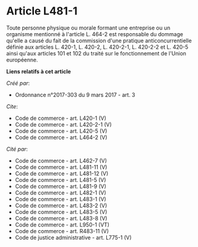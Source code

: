 # Article L481-1

Toute personne physique ou morale formant une entreprise ou un organisme mentionné à l'article L. 464-2 est responsable du
dommage qu'elle a causé du fait de la commission d'une pratique anticoncurrentielle définie aux articles L. 420-1, L. 420-2,
L. 420-2-1, L. 420-2-2 et L. 420-5 ainsi qu'aux articles 101 et 102 du traité sur le fonctionnement de l'Union européenne.

**Liens relatifs à cet article**

_Créé par_:

  - Ordonnance n°2017-303 du 9 mars 2017 - art. 3

_Cite_:

  - Code de commerce - art. L420-1 (V)
  - Code de commerce - art. L420-2-1 (V)
  - Code de commerce - art. L420-5 (V)
  - Code de commerce - art. L464-2 (V)

_Cité par_:

  - Code de commerce - art. L462-7 (V)
  - Code de commerce - art. L481-11 (V)
  - Code de commerce - art. L481-12 (V)
  - Code de commerce - art. L481-5 (V)
  - Code de commerce - art. L481-9 (V)
  - Code de commerce - art. L482-1 (V)
  - Code de commerce - art. L483-1 (V)
  - Code de commerce - art. L483-2 (V)
  - Code de commerce - art. L483-5 (V)
  - Code de commerce - art. L483-8 (V)
  - Code de commerce - art. L950-1 (VT)
  - Code de commerce - art. R483-11 (V)
  - Code de justice administrative - art. L775-1 (V)

